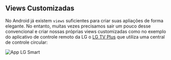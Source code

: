 ## Views Customizadas 

No Android já existem `views` suficientes para criar suas apliações de forma elegante. No entanto, muitas vezes precisamos sair um pouco desse convencional e criar nossas próprias views customizadas como no exemplo do aplicativo de controle remoto da LG o [LG TV Plus](https://play.google.com/store/apps/details?id=com.lge.app1&hl=pt_BR) que utiliza uma central de controle circular:  

![App LG Smart](https://lh3.googleusercontent.com/Qh8Y_QM_4MhzGRIkIKKkdKrVSAOcfqyOFKgecyK342XfFddgh7eEPvuSvI5vYX5UO_8=w1850-h919) 

